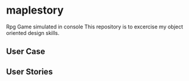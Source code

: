 # maplestory
Rpg Game simulated in console
This repository is to excercise my object oriented design skills.

## User Case

## User Stories

